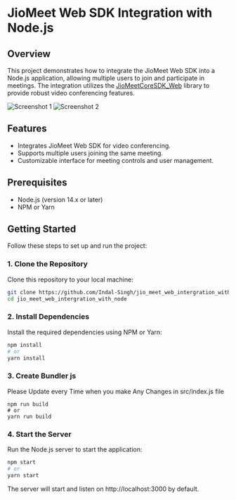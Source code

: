 # JioMeet Web SDK Integration with Node.js

## Overview

This project demonstrates how to integrate the JioMeet Web SDK into a Node.js application, allowing multiple users to join and participate in meetings. The integration utilizes the [JioMeetCoreSDK_Web](https://github.com/JioMeet/JioMeetCoreSDK_Web) library to provide robust video conferencing features.

![Screenshot 1](https://i.postimg.cc/XJ9NHC7d/image.png)
![Screenshot 2](https://i.postimg.cc/4dKGqhfB/image.png)

## Features

- Integrates JioMeet Web SDK for video conferencing.
- Supports multiple users joining the same meeting.
- Customizable interface for meeting controls and user management.

## Prerequisites

- Node.js (version 14.x or later)
- NPM or Yarn

## Getting Started

Follow these steps to set up and run the project:

### 1. Clone the Repository

Clone this repository to your local machine:

```bash
git clone https://github.com/Indal-Singh/jio_meet_web_intergration_with_node.git
cd jio_meet_web_intergration_with_node
```
### 2. Install Dependencies

Install the required dependencies using NPM or Yarn:

```bash
npm install
# or
yarn install
```

### 3. Create Bundler js

Please Update every Time when you make Any Changes in src/index.js file

```base
npm run build
# or
yarn run build
```
### 4. Start the Server

Run the Node.js server to start the application:

```bash
npm start
# or
yarn start
```
The server will start and listen on http://localhost:3000 by default.

